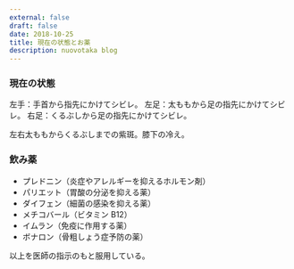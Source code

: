 ```yaml
---
external: false
draft: false
date: 2018-10-25
title: 現在の状態とお薬
description: nuovotaka blog
---
```


### 現在の状態

左手：手首から指先にかけてシビレ。
左足：太ももから足の指先にかけてシビレ。
右足：くるぶしから足の指先にかけてシビレ。

左右太ももからくるぶしまでの紫斑。膝下の冷え。

### 飲み薬

- プレドニン（炎症やアレルギーを抑えるホルモン剤）
- パリエット（胃酸の分泌を抑える薬）
- ダイフェン（細菌の感染を抑える薬）
- メチコバール（ビタミン B12）
- イムラン（免疫に作用する薬）
- ボナロン（骨粗しょう症予防の薬）

以上を医師の指示のもと服用している。
